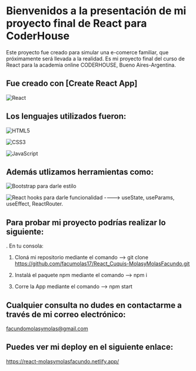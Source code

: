 # Bienvenidos a la presentación de mi proyecto final de React para CoderHouse

Este proyecto fue creado para simular una e-comerce familiar, que próximamente será llevada a la realidad. 
Es mi proyecto final del curso de React para la academia online CODERHOUSE, Bueno Aires-Argentina.  

## Fue creado con [Create React App]

![React](https://img.shields.io/badge/react-%2320232a.svg?style=for-the-badge&logo=react&logoColor=%2361DAFB)



## Los lenguajes utilizados fueron: 

![HTML5](https://img.shields.io/badge/html5-%23E34F26.svg?style=for-the-badge&logo=html5&logoColor=white)

![CSS3](https://img.shields.io/badge/css3-%231572B6.svg?style=for-the-badge&logo=css3&logoColor=white)

![JavaScript](https://img.shields.io/badge/javascript-%23323330.svg?style=for-the-badge&logo=javascript&logoColor=%23F7DF1E)

## Además utlizamos herramientas como:

![Bootstrap](https://img.shields.io/badge/-Bootstrap-blueviolet) para darle estilo

![React](https://img.shields.io/badge/-React-black) hooks para darle funcionalidad ----> useState, useParams, useEffect, ReactRouter.

## Para probar mi proyecto podrías realizar lo siguiente:

. En tu consola:

1. Cloná mi repositorio mediante el comando --> git clone https://github.com/facumolas17/React_Cuquis-MolasyMolasFacundo.git

2. Instalá el paquete npm mediante el comando --> npm i

3. Corre la App mediante el comando --> npm start 

## Cualquier consulta no dudes en contactarme a través de mi correo electrónico:

facundomolasymolas@gmail.com



## Puedes ver mi deploy en el siguiente enlace: 

https://react-molasymolasfacundo.netlify.app/